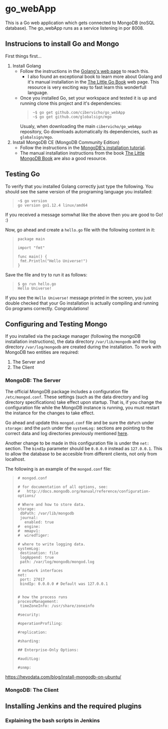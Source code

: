 # go_webApp
This is a Go web application which gets connected to MongoDB (noSQL database).
The go_webApp runs as a service listening in por 8008.

## Instrucions to install Go and Mongo
First things first... 
1. Install Golang
   - Follow the instructions in the [Golang's web page](https://golang.org/doc/install) to reach this.
     - I also found an exceptional book to learn more about Golang and it's manual installation in the [The Little Go Book](https://www.openmymind.net/The-Little-Go-Book/) web page. This resource is very exciting way to fast learn this wonderfull language.
   - Once you installed Go, set your workspace and tested it is up and running clone this project and it's dependencies:
      >```
      >~$ go get github.com/cibervicho/go_webApp
      >~$ go get github.com/globalsign/mgo
      >```
     Usualy, when downloading the main `cibervicho/go_webApp` repository, Go downloads automatically its dependencies, such as `globalsign/mgo`.
2. Install MongoDB CE (MongoDB Community Edition)
   - Follow the instructions in the [MongoDB's installation tutorial](https://docs.mongodb.com/manual/installation/#tutorial-installation).
   - The manual installation instructions from the book [The Little MongoDB Book](https://www.openmymind.net/2011/3/28/The-Little-MongoDB-Book/) are also a good resource.

## Testing Go
To verify that you installed Golang correctly just type the following. You should see the same version of the programing language you installed:
   >```
   >~$ go version
   >go version go1.12.4 linux/amd64
   >```
If you received a message somwhat like the above then you are good to Go! :)

Now, go ahead and create a `hello.go` file with the following content in it:
>```
>package main
>
>import "fmt"
>
>func main() {
>  fmt.Println("Hello Universe!")
>}
>```
Save the file and try to run it as follows:
>```
>$ go run hello.go 
>Hello Universe!
>```
If you see the `Hello Universe!` message printed in the screen, you just double checked that your Go installation is actually compiling and running Go programs correctly. Congratulations!
   
## Configuring and Testing Mongo
If you installed via the package manager (following the mongoDB installation instructions), the data directory `/var/lib/mongodb` and the log directory `/var/log/mongodb` are created during the installation.
To work with MongoDB two entities are required:
1. The Server and
2. The Client
### MongoDB: The Server
The official MongoDB package includes a configuration file `/etc/mongod.conf`. These settings (such as the data directory and log directory specifications) take effect upon startup. That is, if you change the configuration file while the MongoDB instance is running, you must restart the instance for the changes to take effect.

Go ahead and update this `mongod.conf` file and be sure the `dbPath` under `storage:` and the `path` under the `systemLog:` sections are pointing to the correct data and log directories previously mentioned [here](https://github.com/cibervicho/go_webApp/blob/master/README.md#mongodb-the-server).

Another change to be made in this configuration file is under the `net:` section. The `bindIp` parameter should be `0.0.0.0` instead as `127.0.0.1`. This to allow the database to be accesible from different clients, not only from localhost.

The following is an example of the `mongod.conf` file:
   >```
   ># mongod.conf
   >
   ># for documentation of all options, see:
   >#   http://docs.mongodb.org/manual/reference/configuration-options/
   >
   ># Where and how to store data.
   >storage:
   >  dbPath: /var/lib/mongodb
   >  journal:
   >    enabled: true
   >#  engine:
   >#  mmapv1:
   >#  wiredTiger:
   >
   ># where to write logging data.
   >systemLog:
   >  destination: file
   >  logAppend: true
   >  path: /var/log/mongodb/mongod.log
   >
   ># network interfaces
   >net:
   >  port: 27017
   >  bindIp: 0.0.0.0 # Default was 127.0.0.1
   >
   >
   ># how the process runs
   >processManagement:
   >  timeZoneInfo: /usr/share/zoneinfo
   >
   >#security:
   >
   >#operationProfiling:
   >
   >#replication:
   >
   >#sharding:
   >
   >## Enterprise-Only Options:
   >
   >#auditLog:
   >
   >#snmp:
   >```

https://hevodata.com/blog/install-mongodb-on-ubuntu/

### MongoDB: The Client

## Installing Jenkins and the required plugins
### Explaining the bash scripts in Jenkins
